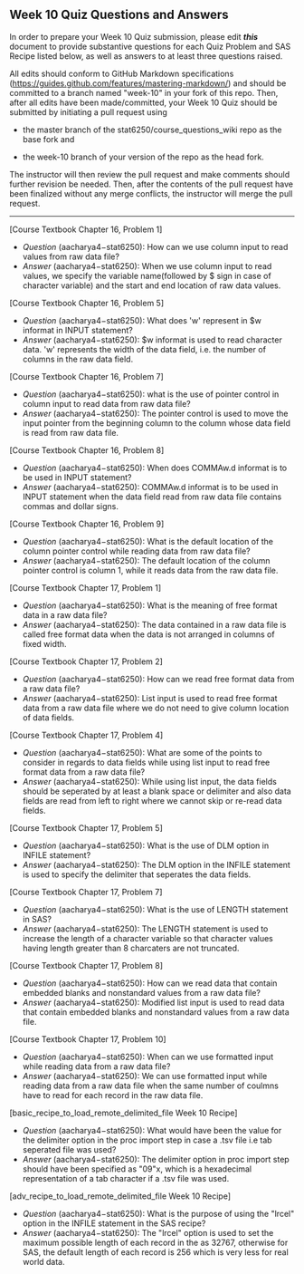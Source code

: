 ## Week 10 Quiz Questions and Answers

In order to prepare your Week 10 Quiz submission, please edit ***this*** document to provide substantive questions for each Quiz Problem and SAS Recipe listed below, as well as answers to at least three questions raised.

All edits should conform to GitHub Markdown specifications (https://guides.github.com/features/mastering-markdown/) and should be committed to a branch named "week-10" in your fork of this repo. Then, after all edits have been made/committed, your Week 10 Quiz should be submitted by initiating a pull request using

- the master branch of the stat6250/course_questions_wiki repo as the base fork and

- the week-10 branch of your version of the repo as the head fork.

The instructor will then review the pull request and make comments should further revision be needed. Then, after the contents of the pull request have been finalized without any merge conflicts, the instructor will merge the pull request.

********************************************************************************



[Course Textbook Chapter 16, Problem 1]
- *Question* (aacharya4−stat6250): How can we use column input to read values from raw data file?
- *Answer* (aacharya4−stat6250): When we use column input to read values, we specify the variable name(followed by $ sign in case of character variable) and the start and end location of raw data values.



[Course Textbook Chapter 16, Problem 5]
- *Question* (aacharya4−stat6250): What does 'w' represent in $w informat in INPUT statement?
- *Answer* (aacharya4−stat6250): $w informat is used to read character data. 'w' represents the width of the data field, i.e. the number of columns in the raw data field.



[Course Textbook Chapter 16, Problem 7]
- *Question* (aacharya4−stat6250): what is the use of pointer control in column input to read data from raw data file?
- *Answer* (aacharya4−stat6250): The pointer control is used to move the input pointer from the beginning column to the column whose data field is read from raw data file.



[Course Textbook Chapter 16, Problem 8]
- *Question* (aacharya4−stat6250): When does COMMAw.d informat is to be used in INPUT statement?
- *Answer* (aacharya4−stat6250): COMMAw.d informat is to be used in INPUT statement when the data field read from raw data file contains commas and dollar signs.



[Course Textbook Chapter 16, Problem 9]
- *Question* (aacharya4−stat6250): What is the default location of the column pointer control while reading data from raw data file?
- *Answer* (aacharya4−stat6250): The default location of the column pointer control is column 1, while it reads data from the raw data file.



[Course Textbook Chapter 17, Problem 1]
- *Question* (aacharya4−stat6250): What is the meaning of free format data in a raw data file?
- *Answer* (aacharya4−stat6250): The data contained in a raw data file is called free format data when the data is not arranged in columns of fixed width.



[Course Textbook Chapter 17, Problem 2]
- *Question* (aacharya4−stat6250): How can we read free format data from a raw data file?
- *Answer* (aacharya4−stat6250): List input is used to read free format data from a raw data file where we do not need to give column location of data fields.



[Course Textbook Chapter 17, Problem 4]
- *Question* (aacharya4−stat6250): What are some of the points to consider in regards to data fields while using list input to read free format data from a raw data file?
- *Answer* (aacharya4−stat6250): While using list input, the data fields should be seperated by at least a blank space or delimiter and also data fields are read from left to right where we cannot skip or re-read data fields.



[Course Textbook Chapter 17, Problem 5]
- *Question* (aacharya4−stat6250): What is the use of DLM option in INFILE statement?
- *Answer* (aacharya4−stat6250): The DLM option in the INFILE statement is used to specify the delimiter that seperates the data fields.



[Course Textbook Chapter 17, Problem 7]
- *Question* (aacharya4−stat6250): What is the use of LENGTH statement in SAS?
- *Answer* (aacharya4−stat6250): The LENGTH statement is used to increase the length of a character variable so that character values having length greater than 8 charcaters are not truncated.



[Course Textbook Chapter 17, Problem 8]
- *Question* (aacharya4−stat6250): How can we read data that contain embedded blanks and nonstandard values from a raw data file?
- *Answer* (aacharya4−stat6250): Modified list input is used to read data that contain embedded blanks and nonstandard values from a raw data file.



[Course Textbook Chapter 17, Problem 10]
- *Question* (aacharya4−stat6250): When can we use formatted input while reading data from a raw data file?
- *Answer* (aacharya4−stat6250): We can use formatted input while reading data from a raw data file when the same number of coulmns have to read for each record in the raw data file.



[basic_recipe_to_load_remote_delimited_file Week 10 Recipe]
- *Question* (aacharya4−stat6250): What would have been the value for the delimiter option in the proc import step in case a .tsv file i.e tab seperated file was used?
- *Answer* (aacharya4−stat6250): The delimiter option in proc import step should have been specified as "09"x, which is a hexadecimal representation of a tab character if a .tsv file was used.



[adv_recipe_to_load_remote_delimited_file Week 10 Recipe]
- *Question* (aacharya4−stat6250): What is the purpose of using the "lrcel" option in the INFILE statement in the SAS recipe?
- *Answer* (aacharya4−stat6250): The "lrcel" option is used to set the maximum possible length of each record in the as 32767, otherwise for SAS, the default length of each record is 256 which is very less for real world data.


